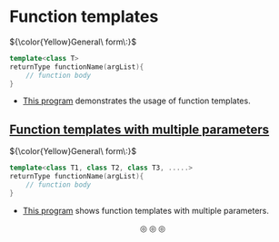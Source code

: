# Function templates
${\color{Yellow}General\ form\:}$
```c++
template<class T>
returnType functionName(argList){
	// function body
}
```

* [This program](https://github.com/C0DER11101/CPP/blob/quickCPP/Templates/Programs/main5.cpp) demonstrates the usage of function templates.

## <ins>Function templates with multiple parameters</ins>
${\color{Yellow}General\ form\:}$
```c++
template<class T1, class T2, class T3, .....>
returnType functionName(argList){
	// function body
}
```

* [This program](https://github.com/C0DER11101/CPP/blob/quickCPP/Templates/Programs/main6.cpp) shows function templates with multiple parameters.

<p align="center">
&#9678; &#9678; &#9678;
</p>
